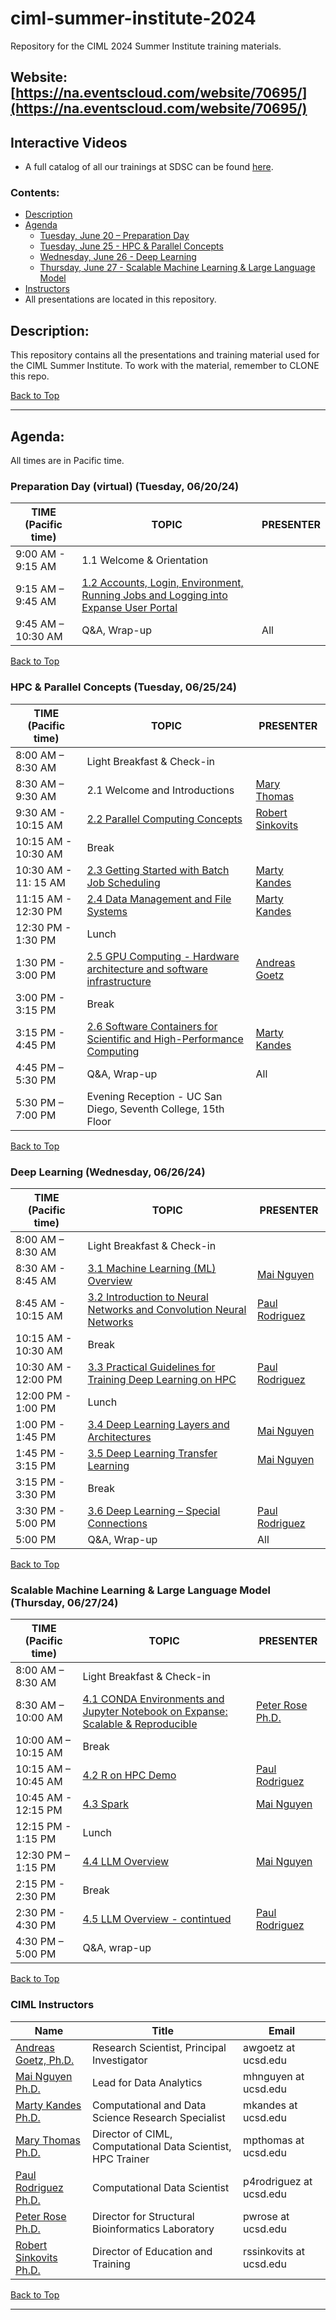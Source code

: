 # ciml-summer-institute-2024
Repository for the CIML 2024 Summer Institute training materials.

## Website: [https://na.eventscloud.com/website/70695/](https://na.eventscloud.com/website/70695/)

## Interactive Videos
* A full catalog of all our trainings at SDSC can be found [here](https://www.sdsc.edu/education_and_training/training_hpc.html#catalog).

### <a name="top">**Contents:**
* [Description](#description)
* [Agenda](#agenda)
  * [Tuesday, June 20 – Preparation Day](#agenda-prep)
  * [Tuesday, June 25 - HPC & Parallel Concepts](#agenda-hpc-pc)
  * [Wednesday, June 26 - Deep Learning](#agenda-deep-learning)
  * [Thursday, June 27 - Scalable Machine Learning & Large Language Model](#agenda-scalable-ml-LLM)
* [Instructors](#instructors)
* All presentations are located in this repository.

## Description:<a name="description"></a>
This repository contains all the presentations and training material used for the CIML Summer Institute.
To work with the material, remember to CLONE this repo.

[Back to Top](#top)
  <hr>
  
## Agenda:<a name="agenda"></a>
All times are in Pacific time.

### Preparation Day (virtual) (Tuesday, 06/20/24) <a name="agenda-prep"></a>
| **TIME (Pacific time)**       |   **TOPIC** | **PRESENTER** |
| -------------------- |  ----------- | ----------- |
| 9:00 AM - 9:15 AM	   |  1.1 Welcome & Orientation |
| 9:15 AM – 9:45 AM    |  [1.2 Accounts, Login, Environment, Running Jobs and Logging into Expanse User Portal](https://github.com/ciml-org/ciml-summer-institute-2024/tree/main/1.2_accounts_login_environment_expanse_portal) |
| 9:45 AM – 10:30 AM	 |  Q&A, Wrap-up  | All |

[Back to Top](#top)

 ### HPC & Parallel Concepts (Tuesday, 06/25/24)<a name="agenda-hpc-pc"></a>
| **TIME (Pacific time)**       | **TOPIC** | **PRESENTER** |
| -------------------- | ----------- | ----------- |
| 8:00 AM – 8:30 AM  | Light Breakfast & Check-in |    |
| 8:30 AM – 9:30 AM    | 	2.1 Welcome and Introductions|  [Mary Thomas](https://www.sdsc.edu/research/researcher_spotlight/thomas_mary.html)  |
| 9:30 AM - 10:15 AM | [2.2 Parallel Computing Concepts](https://github.com/ciml-org/ciml-summer-institute-2024/tree/main/2.2_parallel_computing_concepts)| [Robert Sinkovits](https://www.sdsc.edu/research/researcher_spotlight/sinkovits_robert.html) |\
| 10:15 AM - 10:30 AM | Break |    |
| 10:30 AM - 11: 15 AM  | 	[2.3 Getting Started with Batch Job Scheduling](https://github.com/ciml-org/ciml-summer-institute-2024/tree/main/2.3_getting_started_with_batch_jobs_scheduling) | [Marty Kandes](https://www.linkedin.com/in/marty-kandes-b53a34144/) |
| 11:15 AM - 12:30 PM |  [2.4 Data Management and File Systems](https://github.com/ciml-org/ciml-summer-institute-2024/tree/main/2.4_data_management_and_file_systems) | [Marty Kandes](https://www.linkedin.com/in/marty-kandes-b53a34144/) |
| 12:30 PM - 1:30 PM | Lunch |    |
| 1:30 PM - 3:00 PM  |  [2.5  GPU Computing - Hardware architecture and software infrastructure]() | [Andreas Goetz](https://www.sdsc.edu/research/researcher_spotlight/goetz_andreas.html) |
| 3:00 PM - 3:15 PM | Break |    |
| 3:15 PM - 4:45 PM  | 	[2.6 Software Containers for Scientific and High-Performance Computing](https://github.com/ciml-org/ciml-summer-institute-2024/tree/main/2.6_software_containers_for_scientific_hpc) | [Marty Kandes](https://www.linkedin.com/in/marty-kandes-b53a34144/) |
| 4:45 PM – 5:30 PM   |  Q&A, Wrap-up | All |
| 5:30 PM – 7:00 PM   |  Evening Reception - UC San Diego, Seventh College, 15th Floor |  |

[Back to Top](#top)

### Deep Learning (Wednesday, 06/26/24)<a name="#agenda-deep-learning"></a>
| **TIME (Pacific time)**       | **TOPIC** | **PRESENTER** |
| -------------------- | ----------- | ----------- |
| 8:00 AM – 8:30 AM  | Light Breakfast & Check-in |    |
| 8:30 AM - 8:45 AM  |  [3.1 Machine Learning (ML) Overview ](https://github.com/ciml-org/ciml-summer-institute-2024/tree/main/3.1_machine_learning_overview) | [Mai Nguyen](https://www.sdsc.edu/research/researcher_spotlight/nguyen_mai.html) |
| 8:45 AM - 10:15 AM | 	[3.2 Introduction to Neural Networks and Convolution Neural Networks](https://github.com/ciml-org/ciml-summer-institute-2024/tree/main/3.2_intro_neural_networks_and_convolution_neural_networks) |   [Paul Rodriguez](https://www.coursera.org/instructor/~13847302) |
| 10:15 AM - 10:30 AM |  Break |  |
| 10:30 AM - 12:00 PM |  [3.3 Practical Guidelines for Training Deep Learning on HPC](https://github.com/ciml-org/ciml-summer-institute-2024/tree/main/3.3_practical_guidelines_for_training_deep_learning_on_hpc) | [Paul Rodriguez](https://www.coursera.org/instructor/~13847302) |
| 12:00 PM - 1:00 PM |  Lunch |  |
| 1:00 PM - 1:45 PM |  [3.4 Deep Learning Layers and Architectures](https://github.com/ciml-org/ciml-summer-institute-2024/tree/main/3.4_deep_learning_layers_and_architecture) | [Mai Nguyen](https://www.sdsc.edu/research/researcher_spotlight/nguyen_mai.html) |
| 1:45 PM - 3:15 PM |  [3.5 Deep Learning Transfer Learning](https://github.com/ciml-org/ciml-summer-institute-2024/tree/main/3.5_deep_learning_transfer_learning) | [Mai Nguyen](https://www.sdsc.edu/research/researcher_spotlight/nguyen_mai.html) |
| 3:15 PM - 3:30 PM |  Break |  |
| 3:30 PM - 5:00 PM |  [3.6 Deep Learning – Special Connections](https://github.com/ciml-org/ciml-summer-institute-2024/tree/main/3.6_deep_learning_special_connections) | [Paul Rodriguez](https://www.coursera.org/instructor/~13847302) |
| 5:00 PM  |  Q&A, Wrap-up | All |

[Back to Top](#top)

### Scalable Machine Learning & Large Language Model (Thursday, 06/27/24)<a name="#agenda-scalable-ml-LLM"></a>
| **TIME (Pacific time)** | **TOPIC** | **PRESENTER** |
| -------------------- | ----------- | ----------- |
| 8:00 AM – 8:30 AM  | Light Breakfast & Check-in |    |
| 8:30 AM – 10:00 AM  |  [4.1 CONDA Environments and Jupyter Notebook on Expanse: Scalable & Reproducible](https://github.com/ciml-org/ciml-summer-institute-2024/tree/main/4.1_conda_environments_and_jupyter_notebook_on_expanse)| [Peter Rose Ph.D.](https://www.sdsc.edu/research/researcher_spotlight/rose_peter.html)
| 10:00 AM – 10:15 AM |  Break |  |
| 10:15 AM – 10:45 AM   |  [4.2 R on HPC Demo](https://github.com/ciml-org/ciml-summer-institute-2024/tree/main/4.2_r_on_hpc_demo) | [Paul Rodriguez](https://www.coursera.org/instructor/~13847302)  |
| 10:45 AM - 12:15 PM  |  [4.3 Spark](https://github.com/ciml-org/ciml-summer-institute-2024/tree/main/4.3_spark) | [Mai Nguyen](https://www.sdsc.edu/research/researcher_spotlight/nguyen_mai.html) |
| 12:15 PM - 1:15 PM |  Lunch |  |
| 12:30 PM – 1:15 PM |  [4.4 LLM Overview](https://github.com/ciml-org/ciml-summer-institute-2024/tree/main/4.4_and_4.5_LLM_overview) | [Mai Nguyen](https://www.sdsc.edu/research/researcher_spotlight/nguyen_mai.html) |
| 2:15 PM - 2:30 PM	 |  Break  |  |
| 2:30 PM - 4:30 PM  |  [4.5 LLM Overview - contintued](https://github.com/ciml-org/ciml-summer-institute-2024/tree/main/4.4_and_4.5_LLM_overview) | [Paul Rodriguez](https://www.coursera.org/instructor/~13847302) |
| 4:30 PM – 5:00 PM  | Q&A, wrap-up | |
 
 [Back to Top](#top)
  
  ### CIML Instructors<a name="instructors"></a>
| **Name** | **Title** | **Email** | 
| -------------------- | ----------- | ----------- |
| [Andreas Goetz, Ph.D.](https://www.sdsc.edu/research/researcher_spotlight/goetz_andreas.html)   |  Research Scientist, Principal Investigator  | awgoetz at ucsd.edu | 
| [Mai Nguyen Ph.D.](https://www.sdsc.edu/research/researcher_spotlight/nguyen_mai.html) |  Lead for Data Analytics | 	mhnguyen at ucsd.edu | 
| [Marty Kandes Ph.D.](https://www.linkedin.com/in/marty-kandes-b53a34144) |  Computational and Data Science Research Specialist | 	mkandes at ucsd.edu | 
| [Mary Thomas Ph.D.](https://www.sdsc.edu/research/researcher_spotlight/thomas_mary.html)  |  Director of CIML, Computational Data Scientist, HPC Trainer  | 	mpthomas at ucsd.edu | 
| [Paul Rodriguez Ph.D.](https://profiles.ucsd.edu/paul.rodriguez)	|  Computational Data Scientist | 	p4rodriguez at ucsd.edu | 
| [Peter Rose Ph.D.](https://www.sdsc.edu/research/researcher_spotlight/rose_peter.html)	|  Director for Structural Bioinformatics Laboratory  | 	pwrose at ucsd.edu | 
| [Robert Sinkovits Ph.D.](https://www.sdsc.edu/research/researcher_spotlight/sinkovits_robert.html)  |  Director of Education and Training  | 	rssinkovits at ucsd.edu | 

  [Back to Top](#top)
    <hr>
